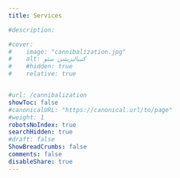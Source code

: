 ```yaml
---
title: Services

#description: 

#cover:
#    image: "cannibalization.jpg" 
#    alt: کنیبالیزیشن سئو
#    #hidden: true
#    relative: true


#url: /cannibalization
showToc: false
#canonicalURL: "https://canonical.url/to/page"
#weight: 1
robotsNoIndex: true
searchHidden: true
#draft: false
ShowBreadCrumbs: false
comments: false
disableShare: true
---
```


